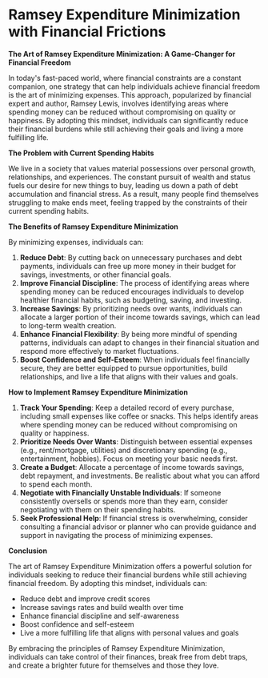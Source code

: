 # Ramsey Expenditure Minimization with Financial Frictions

**The Art of Ramsey Expenditure Minimization: A Game-Changer for Financial Freedom**

In today's fast-paced world, where financial constraints are a constant companion, one strategy that can help individuals achieve financial freedom is the art of minimizing expenses. This approach, popularized by financial expert and author, Ramsey Lewis, involves identifying areas where spending money can be reduced without compromising on quality or happiness. By adopting this mindset, individuals can significantly reduce their financial burdens while still achieving their goals and living a more fulfilling life.

**The Problem with Current Spending Habits**

We live in a society that values material possessions over personal growth, relationships, and experiences. The constant pursuit of wealth and status fuels our desire for new things to buy, leading us down a path of debt accumulation and financial stress. As a result, many people find themselves struggling to make ends meet, feeling trapped by the constraints of their current spending habits.

**The Benefits of Ramsey Expenditure Minimization**

By minimizing expenses, individuals can:

1. **Reduce Debt**: By cutting back on unnecessary purchases and debt payments, individuals can free up more money in their budget for savings, investments, or other financial goals.
2. **Improve Financial Discipline**: The process of identifying areas where spending money can be reduced encourages individuals to develop healthier financial habits, such as budgeting, saving, and investing.
3. **Increase Savings**: By prioritizing needs over wants, individuals can allocate a larger portion of their income towards savings, which can lead to long-term wealth creation.
4. **Enhance Financial Flexibility**: By being more mindful of spending patterns, individuals can adapt to changes in their financial situation and respond more effectively to market fluctuations.
5. **Boost Confidence and Self-Esteem**: When individuals feel financially secure, they are better equipped to pursue opportunities, build relationships, and live a life that aligns with their values and goals.

**How to Implement Ramsey Expenditure Minimization**

1. **Track Your Spending**: Keep a detailed record of every purchase, including small expenses like coffee or snacks. This helps identify areas where spending money can be reduced without compromising on quality or happiness.
2. **Prioritize Needs Over Wants**: Distinguish between essential expenses (e.g., rent/mortgage, utilities) and discretionary spending (e.g., entertainment, hobbies). Focus on meeting your basic needs first.
3. **Create a Budget**: Allocate a percentage of income towards savings, debt repayment, and investments. Be realistic about what you can afford to spend each month.
4. **Negotiate with Financially Unstable Individuals**: If someone consistently oversells or spends more than they earn, consider negotiating with them on their spending habits.
5. **Seek Professional Help**: If financial stress is overwhelming, consider consulting a financial advisor or planner who can provide guidance and support in navigating the process of minimizing expenses.

**Conclusion**

The art of Ramsey Expenditure Minimization offers a powerful solution for individuals seeking to reduce their financial burdens while still achieving financial freedom. By adopting this mindset, individuals can:

* Reduce debt and improve credit scores
* Increase savings rates and build wealth over time
* Enhance financial discipline and self-awareness
* Boost confidence and self-esteem
* Live a more fulfilling life that aligns with personal values and goals

By embracing the principles of Ramsey Expenditure Minimization, individuals can take control of their finances, break free from debt traps, and create a brighter future for themselves and those they love.
